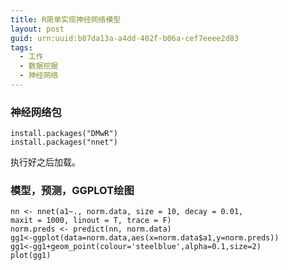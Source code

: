 ```yaml
---
title: R简单实现神经网络模型
layout: post
guid: urn:uuid:b87da13a-a4dd-402f-b06a-cef7eeee2d83
tags:
  - 工作
  - 数据挖掘
  - 神经网络
---
```



### 神经网络包

    install.packages("DMwR")
    install.packages("nnet")

执行好之后加载。

### 模型，预测，GGPLOT绘图

    nn <- nnet(a1~., norm.data, size = 10, decay = 0.01, 
    maxit = 1000, linout = T, trace = F)
    norm.preds <- predict(nn, norm.data)
    gg1<-ggplot(data=norm.data,aes(x=norm.data$a1,y=norm.preds))
    gg1<-gg1+geom_point(colour='steelblue',alpha=0.1,size=2)
    plot(gg1)